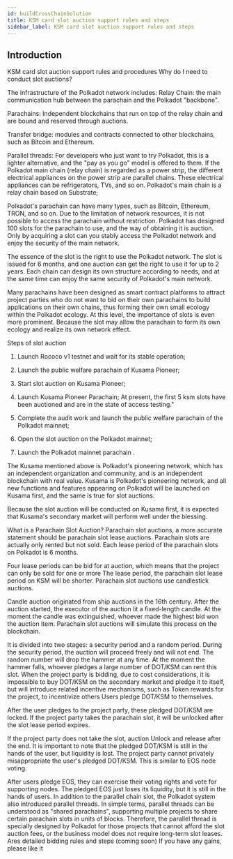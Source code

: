 ```yaml
---
id: buildCrossChainSolution
title: KSM card slot auction support rules and steps
sidebar_label: KSM card slot auction support rules and steps
---
```


## Introduction
KSM card slot auction support rules and procedures Why do I need to conduct slot auctions? 

The infrastructure of the Polkadot network includes: Relay Chain: the main communication hub between the parachain and the Polkadot "backbone". 

Parachains: Independent blockchains that run on top of the relay chain and are bound and reserved through auctions. 

Transfer bridge: modules and contracts connected to other blockchains, such as Bitcoin and Ethereum. 

Parallel threads: For developers who just want to try Polkadot, this is a lighter alternative, and the "pay as you go" model is offered to them. If the Polkadot main chain (relay chain) is regarded as a power strip, the different electrical appliances on the power strip are parallel chains. These electrical appliances can be refrigerators, TVs, and so on. Polkadot's main chain is a relay chain based on Substrate; 

Polkadot's parachain can have many types, such as Bitcoin, Ethereum, TRON, and so on. Due to the limitation of network resources, it is not possible to access the parachain without restriction. Polkadot has designed 100 slots for the parachain to use, and the way of obtaining it is auction. Only by acquiring a slot can you stably access the Polkadot network and enjoy the security of the main network. 

The essence of the slot is the right to use the Polkadot network. The slot is issued for 6 months, and one auction can get the right to use it for up to 2 years. Each chain can design its own structure according to needs, and at the same time can enjoy the same security of Polkadot's main network. 

Many parachains have been designed as smart contract platforms to attract project parties who do not want to bid on their own parachains to build applications on their own chains, thus forming their own small ecology within the Polkadot ecology. At this level, the importance of slots is even more prominent. Because the slot may allow the parachain to form its own ecology and realize its own network effect. 

Steps of slot auction 

1. Launch Rococo v1 testnet and wait for its stable operation; 

2. Launch the public welfare parachain of Kusama Pioneer; 

3. Start slot auction on Kusama Pioneer; 

4. Launch Kusama Pioneer Parachain; At present, the first 5 ksm slots have been auctioned and are in the state of access testing." 

5. Complete the audit work and launch the public welfare parachain of the Polkadot mainnet; 

6. Open the slot auction on the Polkadot mainnet; 

7. Launch the Polkadot mainnet parachain . 

The Kusama mentioned above is Polkadot's pioneering network, which has an independent organization and community, and is an independent blockchain with real value. Kusama is Polkadot's pioneering network, and all new functions and features appearing on Polkadot will be launched on Kusama first, and the same is true for slot auctions. 

Because the slot auction will be conducted on Kusama first, it is expected that Kusama's secondary market will perform well under the blessing. 

What is a Parachain Slot Auction? Parachain slot auctions, a more accurate statement should be parachain slot lease auctions. Parachain slots are actually only rented but not sold. Each lease period of the parachain slots on Polkadot is 6 months. 

Four lease periods can be bid for at auction, which means that the project can only be sold for one or more The lease period, the parachain slot lease period on KSM will be shorter. Parachain slot auctions use candlestick auctions. 

Candle auction originated from ship auctions in the 16th century. After the auction started, the executor of the auction lit a fixed-length candle. At the moment the candle was extinguished, whoever made the highest bid won the auction item. Parachain slot auctions will simulate this process on the blockchain. 

It is divided into two stages: a security period and a random period. During the security period, the auction will proceed freely and will not end. The random number will drop the hammer at any time. At the moment the hammer falls, whoever pledges a large number of DOT/KSM can rent this slot. When the project party is bidding, due to cost considerations, it is impossible to buy DOT/KSM on the secondary market and pledge it to itself, but will introduce related incentive mechanisms, such as Token rewards for the project, to incentivize others Users pledge DOT/KSM to themselves. 

After the user pledges to the project party, these pledged DOT/KSM are locked. If the project party takes the parachain slot, it will be unlocked after the slot lease period expires. 

If the project party does not take the slot, auction Unlock and release after the end. It is important to note that the pledged DOT/KSM is still in the hands of the user, but liquidity is lost. The project party cannot privately misappropriate the user's pledged DOT/KSM. This is similar to EOS node voting. 

After users pledge EOS, they can exercise their voting rights and vote for supporting nodes. The pledged EOS just loses its liquidity, but it is still in the hands of users. In addition to the parallel chain slot, the Polkadot system also introduced parallel threads. In simple terms, parallel threads can be understood as "shared parachains", supporting multiple projects to share certain parachain slots in units of blocks. Therefore, the parallel thread is specially designed by Polkadot for those projects that cannot afford the slot auction fees, or the business model does not require long-term slot leases. Ares detailed bidding rules and steps (coming soon) If you have any gains, please like it
